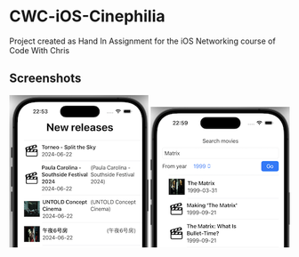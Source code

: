 # CWC-iOS-Cinephilia
Project created as Hand In Assignment for the iOS Networking course of Code With Chris


## Screenshots

![discover-new-releases](readme-images/discover-new-releases.png)
![search-movies](readme-images/search-movies.png)

